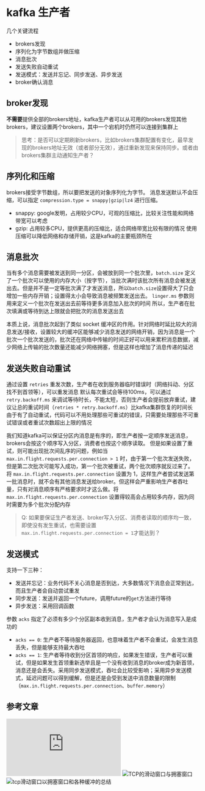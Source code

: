 # kafka 生产者
几个关键流程
- brokers发现
- 序列化为字节数组并做压缩
- 消息批次
- 发送失败自动重试
- 发送模式：发送并忘记、同步发送、异步发送
- broker确认消息

## broker发现
**不需要**提供全部的brokers地址，kafka生产者可以从可用的brokers发现其他brokers，建议设置两个brokers，其中一个宕机时仍然可以连接到集群上

> 思考：是否可以定期刷新brokers，比如brokers集群配置有变化，最早发现的brokers地址无效（或者部分无效），通过重新发现来保持同步。或者由brokers集群主动通知生产者？

## 序列化和压缩
brokers接受字节数组，所以要把发送的对象序列化为字节。
消息发送默认不会压缩，可以指定 `compression.type = snappy|gzip|lz4` 进行压缩。
- snappy: google发明，占用较少CPU，可观的压缩比，比较关注性能和网络带宽可以考虑
- gzip: 占用较多CPU，提供更高的压缩比，适合网络带宽比较有限的情况
使用压缩可以降低网络和存储开销，这是kafka的主要瓶颈所在

## 消息批次
当有多个消息需要被发送到同一分区，会被放到同一个批次里，`batch.size` 定义了一个批次可以使用的内存大小（按字节），当批次满时该批次所有消息会被发送出去。但是并不是一定等批次满了才发送消息，所以`batch.size`设置得大了只会增加一些内存开销；设置得太小会导致消息被频繁发送出去。
`linger.ms` 参数则用来定义一个批次在发送出去前等待更多消息加入批次的时间
所以，生产者在批次填满或等待到达上限就会把批次的消息发送出去

本质上说，消息批次起到了类似 socket 缓冲区的作用。针对网络时延比较大的消息发送/接收，设置较大的缓冲区能够减少消息发送的网络开销，因为消息是一个批次一个批次发送的，批次还在网络中传输的时间正好可以用来累积消息数据，减少网络上传输的批次数量还能减少网络拥塞，但是这样也增加了消息传递的延迟

## 发送失败自动重试
通过设置 `retries` 重发次数，生产者在收到服务器临时错误时（网络抖动、分区找不到首领等），可以重发消息
默认每次重试会等待100ms，可以通过 `retry.backoff.ms` 来调试等待时长，不能太短，否则生产者会提前放弃重试，建议让总的重试时间（`retries * retry.backoff.ms`）比kafka集群恢复的时间长
由于有了自动重试，代码可以不用处理那些可重试的错误，只需要处理那些不可重试错误或者重试次数超出上限的情况

我们知道kafka可以保证分区内消息是有序的，即生产者按一定顺序发送消息，brokers会按这个顺序写入分区，消费者也按这个顺序读取。
但是如果设置了重试，则可能出现批次间乱序的问题，例如当 `max.in.flight.requests.per.connection > 1` 时，由于第一个批次发送失败，但是第二次批次可能写入成功，第一个批次被重试，两个批次顺序就反过来了。
将 `max.in.flight.requests.per.connection` 设置为 1，这样生产者尝试发送第一批消息时，就不会有其他消息发送给broker。但这样会严重影响生产者吞吐量，只有对消息顺序有严格要求时才这么做。将 `max.in.flight.requests.per.connection` 设置得较高会占用较多内存，因为同时需要为多个批次分配内存

> Q: 如果要保证生产者发送、broker写入分区、消费者读取的顺序均一致，即使没有发生重试，也需要设置 `max.in.flight.requests.per.connection = 1`才能达到？

## 发送模式
支持一下三种：
- 发送并忘记：业务代码不关心消息是否到达，大多数情况下消息会正常到达，而且生产者会自动尝试重发
- 同步发送：发送并返回一个future，调用future的`get`方法进行等待
- 异步发送：采用回调函数

参数 `acks` 指定了必须有多少个分区副本收到消息，生产者才会认为消息写入是成功的
- `acks == 0`: 生产者不等待服务器返回，也意味着生产者不会重试，会发生消息丢失，但是能够支持最大吞吐
- `acks == 1`: 生产者等待收到分区首领的响应，如果发生错误，生产者可以重试，但是如果发生首领重新选举且是一个没有收到消息的broker成为新首领，消息还是会丢失。采用同步发送模式，吞吐会比较受影响；采用异步发送模式，延迟问题可以得到缓解，但是还是会受到发送中消息数量的限制（`max.in.flight.requests.per.connection`、`buffer.memory`）

## 参考文章
![提高 Linux 上 socket 性能](https://www.ibm.com/developerworks/cn/linux/l-hisock.html)
![TCP的滑动窗口与拥塞窗口](https://blog.csdn.net/zhangdaisylove/article/details/47294315)
![tcp滑动窗口以拥塞窗口和各种缓冲的总结](https://blog.csdn.net/lishanmin11/article/details/77092652?utm_source=blogxgwz1)
